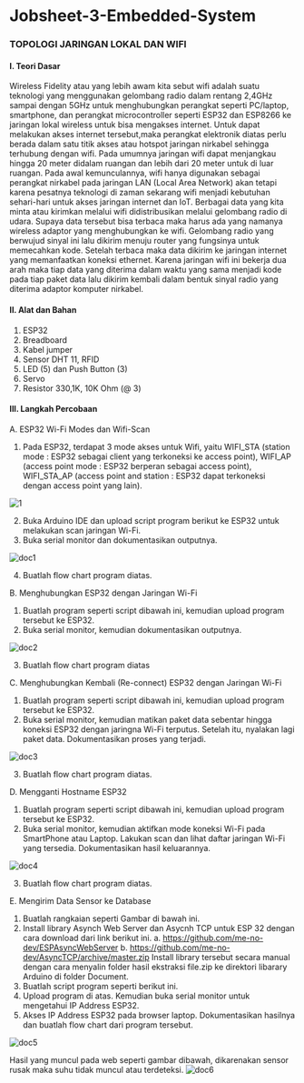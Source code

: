 # Jobsheet-3-Embedded-System
### TOPOLOGI JARINGAN LOKAL DAN WIFI

#### I. Teori Dasar
Wireless Fidelity atau yang lebih awam kita sebut wifi adalah suatu teknologi yang menggunakan gelombang radio dalam rentang 2,4GHz sampai dengan 5GHz untuk menghubungkan perangkat seperti PC/laptop, smartphone, dan perangkat microcontroller seperti ESP32 dan ESP8266 ke jaringan lokal wireless untuk bisa mengakses internet. Untuk dapat melakukan akses internet tersebut,maka perangkat elektronik diatas perlu berada dalam satu titik akses atau hotspot jaringan nirkabel sehingga terhubung dengan wifi. Pada umumnya jaringan wifi dapat menjangkau hingga 20 meter didalam ruangan dan lebih dari 20 meter untuk di luar ruangan. Pada awal kemunculannya, wifi hanya digunakan sebagai perangkat nirkabel pada jaringan LAN (Local Area Network) akan tetapi karena pesatnya teknologi di zaman sekarang wifi menjadi kebutuhan sehari-hari untuk akses jaringan internet dan IoT. Berbagai data yang kita minta atau kirimkan melalui wifi didistribusikan melalui gelombang radio di udara. Supaya data tersebut bisa terbaca maka harus ada yang namanya wireless adaptor yang menghubungkan ke wifi. Gelombang radio yang berwujud sinyal ini lalu dikirim menuju router yang fungsinya untuk memecahkan kode. Setelah terbaca maka data dikirim ke jaringan internet yang memanfaatkan koneksi ethernet. Karena jaringan wifi ini bekerja dua arah maka tiap data yang diterima dalam waktu yang sama menjadi kode pada tiap paket data lalu dikirim kembali dalam bentuk sinyal radio yang diterima adaptor komputer nirkabel.

#### II. Alat dan Bahan
1) ESP32
2) Breadboard
3) Kabel jumper
4) Sensor DHT 11, RFID
5) LED (5) dan Push Button (3)
6) Servo
7) Resistor 330,1K, 10K Ohm (@ 3)

#### III. Langkah Percobaan
A. ESP32 Wi-Fi Modes dan Wifi-Scan
1. Pada ESP32, terdapat 3 mode akses untuk Wifi, yaitu WIFI_STA (station mode : ESP32 sebagai client yang terkoneksi ke access point), WIFI_AP (access point mode : ESP32 berperan sebagai access point), WIFI_STA_AP (access point and station : ESP32 dapat terkoneksi dengan access point yang lain).

![1](https://user-images.githubusercontent.com/121251478/210208191-d7c361d8-3839-4489-a354-da88ccf101db.jpeg)


2. Buka Arduino IDE dan upload script program berikut ke ESP32 untuk melakukan scan jaringan Wi-Fi.
3. Buka serial monitor dan dokumentasikan outputnya.

![doc1](https://user-images.githubusercontent.com/121251478/210208203-d503211f-4fe4-410d-bb8d-2d9e1d5f6cd0.png)


4. Buatlah flow chart program diatas.

B. Menghubungkan ESP32 dengan Jaringan Wi-Fi
1. Buatlah program seperti script dibawah ini, kemudian upload program tersebut ke ESP32.
2. Buka serial monitor, kemudian dokumentasikan outputnya.

![doc2](https://user-images.githubusercontent.com/121251478/210208223-75967f38-367e-4d8a-bd27-98bc21cd38cf.png)


3. Buatlah flow chart program diatas

C. Menghubungkan Kembali (Re-connect) ESP32 dengan Jaringan Wi-Fi
1. Buatlah program seperti script dibawah ini, kemudian upload program tersebut ke ESP32.
2. Buka serial monitor, kemudian matikan paket data sebentar hingga koneksi ESP32 dengan jaringna Wi-Fi terputus. Setelah itu, nyalakan lagi paket data. Dokumentasikan proses yang terjadi.

![doc3](https://user-images.githubusercontent.com/121251478/210208236-89263869-5041-4736-95cb-7287f41d373c.png)


3. Buatlah flow chart program diatas.

D. Mengganti Hostname ESP32
1. Buatlah program seperti script dibawah ini, kemudian upload program tersebut ke ESP32.
2. Buka serial monitor, kemudian aktifkan mode koneksi Wi-Fi pada SmartPhone atau Laptop. Lakukan scan dan lihat daftar jaringan Wi-Fi yang tersedia. Dokumentasikan hasil keluarannya.

![doc4](https://user-images.githubusercontent.com/121251478/210208245-bc39f930-b082-449d-a614-ccbb7861a0af.png)



3. Buatlah flow chart program diatas.

E. Mengirim Data Sensor ke Database
1. Buatlah rangkaian seperti Gambar di bawah ini.
1. Install library Asynch Web Server dan Asycnh TCP untuk ESP 32 dengan cara download dari link berikut ini.
a. https://github.com/me-no-dev/ESPAsyncWebServer
b. https://github.com/me-no-dev/AsyncTCP/archive/master.zip
Install library tersebut secara manual dengan cara menyalin folder hasil ekstraksi file.zip ke direktori libarary Arduino di folder Document.
2. Buatlah script program seperti berikut ini.
3. Upload program di atas. Kemudian buka serial monitor untuk mengetahui IP Address ESP32.
4. Akses IP Address ESP32 pada browser laptop. Dokumentasikan hasilnya dan buatlah flow chart dari program tersebut.

![doc5](https://user-images.githubusercontent.com/121251478/210208268-b72f12a1-ef56-4396-8132-51f46347cae3.png)


Hasil yang muncul pada web seperti gambar dibawah, dikarenakan sensor rusak maka suhu tidak muncul atau terdeteksi.
![doc6](https://user-images.githubusercontent.com/121251478/210208294-8a846d16-847a-4624-8da7-c35a59aa0cc4.png)
